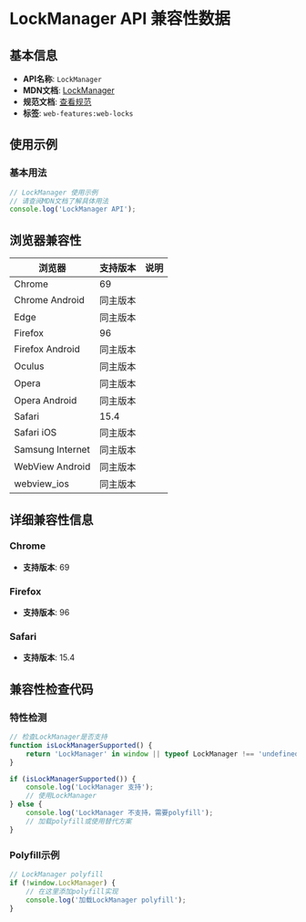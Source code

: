 # LockManager API 兼容性数据

## 基本信息

- **API名称**: `LockManager`
- **MDN文档**: [LockManager](https://developer.mozilla.org/docs/Web/API/LockManager)
- **规范文档**: [查看规范](https://w3c.github.io/web-locks/#api-lock-manager)
- **标签**: `web-features:web-locks`

## 使用示例

### 基本用法

```javascript
// LockManager 使用示例
// 请查阅MDN文档了解具体用法
console.log('LockManager API');
```

## 浏览器兼容性

| 浏览器 | 支持版本 | 说明 |
|--------|----------|------|
| Chrome | 69 |  |
| Chrome Android | 同主版本 |  |
| Edge | 同主版本 |  |
| Firefox | 96 |  |
| Firefox Android | 同主版本 |  |
| Oculus | 同主版本 |  |
| Opera | 同主版本 |  |
| Opera Android | 同主版本 |  |
| Safari | 15.4 |  |
| Safari iOS | 同主版本 |  |
| Samsung Internet | 同主版本 |  |
| WebView Android | 同主版本 |  |
| webview_ios | 同主版本 |  |

## 详细兼容性信息

### Chrome

- **支持版本**: 69

### Firefox

- **支持版本**: 96

### Safari

- **支持版本**: 15.4

## 兼容性检查代码

### 特性检测

```javascript
// 检查LockManager是否支持
function isLockManagerSupported() {
    return 'LockManager' in window || typeof LockManager !== 'undefined';
}

if (isLockManagerSupported()) {
    console.log('LockManager 支持');
    // 使用LockManager
} else {
    console.log('LockManager 不支持，需要polyfill');
    // 加载polyfill或使用替代方案
}
```

### Polyfill示例

```javascript
// LockManager polyfill
if (!window.LockManager) {
    // 在这里添加polyfill实现
    console.log('加载LockManager polyfill');
}
```

